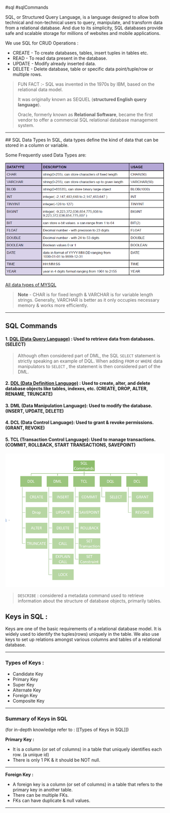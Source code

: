 #sql #sqlCommands 

SQL, or Structured Query Language, is a language designed to allow both technical and non-technical users to query, manipulate, and transform data from a relational database. And due to its simplicity, SQL databases provide safe and scalable storage for millions of websites and mobile applications.

We use SQL for CRUD Operations :
- CREATE - To create databases, tables, insert tuples in tables etc.
- READ - To read data present in the database.
- UPDATE - Modify already inserted data.
- DELETE - Delete database, table or specific data point/tuple/row or multiple rows.

> FUN FACT :-
> SQL was invented in the 1970s by IBM, based on the relational data model.
> 
> It was originally known as SEQUEL (**structured English query language**).
> 
> Oracle, formerly known as **Relational Software**, became the first vendor to offer a commercial SQL relational database management system.

<hr>
## SQL Data Types
In SQL, data types define the kind of data that can be stored in a column or variable.

Some Frequently used Data Types are:

![SQLDataTypes](SS/SQLDataTypes.png)

[All data types of MYSQL](https://dev.mysql.com/doc/refman/8.0/en/data-types.html)

>**Note** - CHAR is for fixed length & VARCHAR is for variable length strings. Generally,
  VARCHAR is better as it only occupies necessary memory & works more efficiently.

<hr>

## SQL Commands

#### 1.  [DQL (Data Query Language)](DQL%20(Data%20Query%20Language).md) : Used to retrieve data from databases. (SELECT)

> Although often considered part of DML, the SQL `SELECT` statement is strictly speaking an example of DQL. When adding `FROM` or `WHERE` data manipulators to `SELECT` , the statement is then considered part of the DML.
#### 2. [DDL (Data Definition Language)](DDL%20(Data%20Definition%20Language).md) : Used to create, alter, and delete database objects like tables, indexes, etc. (CREATE, DROP, ALTER, RENAME, TRUNCATE)
#### 3. DML (Data Manipulation Language): Used to modify the database. (INSERT, UPDATE, DELETE)
#### 4. DCL (Data Control Language): Used to grant & revoke permissions. (GRANT, REVOKE)
#### 5. TCL (Transaction Control Language): Used to manage transactions. (COMMIT, ROLLBACK, START TRANSACTIONS, SAVEPOINT)

![SQLCommands](SS/SQLCommands.png)

> `DESCRIBE` : considered a metadata command used to retrieve information about the structure of database objects, primarily tables.

## Keys in SQL :

Keys are one of the basic requirements of a relational database model. It is widely used to identify the tuples(rows) uniquely in the table. We also use keys to set up relations amongst various columns and tables of a relational database.

---
### Types of Keys : 

- Candidate Key
- Primary Key
- Super Key
- Alternate Key
- Foreign Key
- Composite Key
---
### Summary of Keys in SQL
(for in-depth knowledge refer to : [[Types of Keys in SQL]])

**Primary Key :**
- It is a column (or set of columns) in a table that uniquely identifies each row. (a unique id)
- There is only 1 PK & it should be NOT null.
---
**Foreign Key :**
- A foreign key is a column (or set of columns) in a table that refers to the primary key in another table.
- There can be multiple FKs.
- FKs can have duplicate & null values.
---
